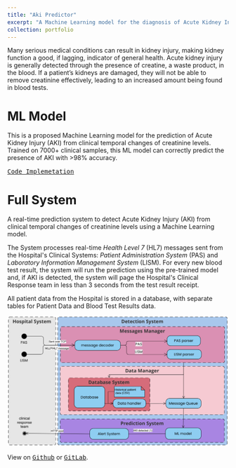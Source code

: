 ```yaml
---
title: "Aki Predictor"
excerpt: "A Machine Learning model for the diagnosis of Acute Kidney Injury (AKI). Submitted as coursework for the 'Software Engineering for ML Systems' postgraduate course at Imperial College London. <br/><img src='/images/aki-system.png'>"
collection: portfolio
---
```


Many serious medical conditions can result in kidney injury, making kidney function a good, if lagging, indicator of general health.
Acute kidney injury is generally detected through the presence of creatine, a waste product, in the blood. If a patient’s kidneys are damaged, they will not be able to remove creatinine effectively, leading to an increased amount being found in blood tests.

ML Model
===

This is a proposed Machine Learning model for the prediction of Acute Kidney Injury (AKI) from clinical temporal changes of creatinine levels.
Trained on 7000+ clinical samples, this ML model can correctly predict the presence of AKI with >98% accuracy.

[<kbd>Code Implemetation</kbd>](https://github.com/belfioreasia/aki-predictor)


Full System
===
A real-time prediction system to detect Acute Kidney Injury (AKI) from clinical temporal changes of creatinine levels using a Machine Learning model.

The System processes real-time *Health Level 7* (HL7) messages sent from the Hospital's Clinical Systems: *Patient Administration System* (PAS) and *Laboratory Information Management System* (LISM).
For every new blood test result, the system will run the prediction using the pre-trained model and, if AKI is detected, the system will page the Hospital's Clinical Response team in less than 3 seconds from the test result receipt.

All patient data from the Hospital is stored in a database, with separate tables for Patient Data and Blood Test Results data.

![alt text](/images/aki-system.png)

View on [<kbd>Github</kbd>](https://github.com/belfioreasia/swemls-aki-prediction) or [<kbd>GitLab</kbd>](https://gitlab.doc.ic.ac.uk/ab6124/swemls_aki3).